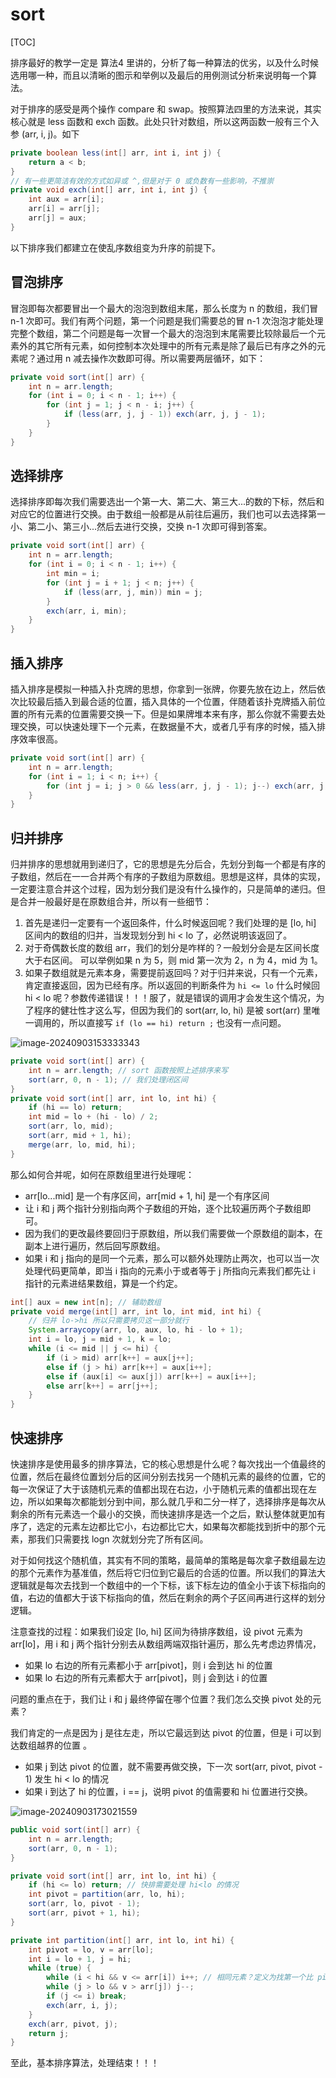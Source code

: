 # sort

[TOC]

排序最好的教学一定是 算法4 里讲的，分析了每一种算法的优劣，以及什么时候选用哪一种，而且以清晰的图示和举例以及最后的用例测试分析来说明每一个算法。

对于排序的感受是两个操作 compare 和 swap。按照算法四里的方法来说，其实核心就是 less 函数和 exch 函数。此处只针对数组，所以这两函数一般有三个入参 (arr, i, j)。如下

```java
private boolean less(int[] arr, int i, int j) {
    return a < b;
}
// 有一些更简洁有效的方式如异或 ^,但是对于 0 或负数有一些影响，不推崇
private void exch(int[] arr, int i, int j) {
    int aux = arr[i];
    arr[i] = arr[j];
    arr[j] = aux;
}
```

以下排序我们都建立在使乱序数组变为升序的前提下。

## 冒泡排序

冒泡即每次都要冒出一个最大的泡泡到数组末尾，那么长度为 n 的数组，我们冒 n-1 次即可。我们有两个问题，第一个问题是我们需要总的冒 n-1 次泡泡才能处理完整个数组，第二个问题是每一次冒一个最大的泡泡到末尾需要比较除最后一个元素外的其它所有元素，如何控制本次处理中的所有元素是除了最后已有序之外的元素呢？通过用 n 减去操作次数即可得。所以需要两层循环，如下：

```java
private void sort(int[] arr) {
    int n = arr.length;
    for (int i = 0; i < n - 1; i++) {
        for (int j = 1; j < n - i; j++) {
            if (less(arr, j, j - 1)) exch(arr, j, j - 1);
        }
    }
}
```

## 选择排序

选择排序即每次我们需要选出一个第一大、第二大、第三大...的数的下标，然后和对应它的位置进行交换。由于数组一般都是从前往后遍历，我们也可以去选择第一小、第二小、第三小...然后去进行交换，交换 n-1 次即可得到答案。

```java
private void sort(int[] arr) {
    int n = arr.length;
    for (int i = 0; i < n - 1; i++) {
        int min = i;
        for (int j = i + 1; j < n; j++) {
            if (less(arr, j, min)) min = j;
        }
        exch(arr, i, min);
    }
}
```

## 插入排序

插入排序是模拟一种插入扑克牌的思想，你拿到一张牌，你要先放在边上，然后依次比较最后插入到最合适的位置，插入具体的一个位置，伴随着该扑克牌插入前位置的所有元素的位置需要交换一下。但是如果牌堆本来有序，那么你就不需要去处理交换，可以快速处理下一个元素，在数据量不大，或者几乎有序的时候，插入排序效率很高。

```java
private void sort(int[] arr) {
    int n = arr.length;
    for (int i = 1; i < n; i++) {
        for (int j = i; j > 0 && less(arr, j, j - 1); j--) exch(arr, j, j - 1);
    }
}
```

## 归并排序

归并排序的思想就用到递归了，它的思想是先分后合，先划分到每一个都是有序的子数组，然后在一一合并两个有序的子数组为原数组。思想是这样，具体的实现，一定要注意合并这个过程，因为划分我们是没有什么操作的，只是简单的递归。但是合并一般最好是在原数组合并，所以有一些细节：

1. 首先是递归一定要有一个返回条件，什么时候返回呢？我们处理的是 [lo, hi] 区间内的数组的归并，当发现划分到 hi < lo 了，必然说明该返回了。
2. 对于奇偶数长度的数组 arr，我们的划分是咋样的？一般划分会是左区间长度大于右区间。
   可以举例如果 n 为 5，则 mid 第一次为 2，n 为 4，mid 为 1。
3. 如果子数组就是元素本身，需要提前返回吗？对于归并来说，只有一个元素，肯定直接返回，因为已经有序。所以返回的判断条件为  `hi <= lo` 什么时候回 hi < lo 呢？参数传递错误！！！服了，就是错误的调用才会发生这个情况，为了程序的健壮性才这么写，但因为我们的 sort(arr, lo, hi) 是被 sort(arr) 里唯一调用的，所以直接写 `if (lo == hi) return ;` 也没有一点问题。

![image-20240903153333343](sort/image-20240903153333343.png)

```java
private void sort(int[] arr) {
    int n = arr.length; // sort 函数按照上述排序来写
    sort(arr, 0, n - 1); // 我们处理闭区间
}
private void sort(int[] arr, int lo, int hi) {
    if (hi == lo) return;
    int mid = lo + (hi - lo) / 2;
    sort(arr, lo, mid);
    sort(arr, mid + 1, hi);
    merge(arr, lo, mid, hi);
}
```

那么如何合并呢，如何在原数组里进行处理呢：

- arr[lo...mid] 是一个有序区间，arr[mid + 1, hi] 是一个有序区间
- 让 i 和 j 两个指针分别指向两个子数组的开始，逐个比较遍历两个子数组即可。
- 因为我们的更改最终要回归于原数组，所以我们需要做一个原数组的副本，在副本上进行遍历，然后回写原数组。
- 如果 i 和 j 指向的是同一个元素，那么可以额外处理防止两次，也可以当一次处理代码更简单，即当 i 指向的元素小于或者等于 j 所指向元素我们都先让 i 指针的元素进结果数组，算是一个约定。

```java
int[] aux = new int[n]; // 辅助数组
private void merge(int[] arr, int lo, int mid, int hi) {
    // 归并 lo->hi 所以只需要拷贝这一部分就行
    System.arraycopy(arr, lo, aux, lo, hi - lo + 1);
    int i = lo, j = mid + 1, k = lo;
    while (i <= mid || j <= hi) {
        if (i > mid) arr[k++] = aux[j++];
        else if (j > hi) arr[k++] = aux[i++];
        else if (aux[i] <= aux[j]) arr[k++] = aux[i++];
        else arr[k++] = arr[j++];
    }
}
```

## 快速排序

快速排序是使用最多的排序算法，它的核心思想是什么呢？每次找出一个值最终的位置，然后在最终位置划分后的区间分别去找另一个随机元素的最终的位置，它的每一次保证了大于该随机元素的值都出现在右边，小于随机元素的值都出现在左边，所以如果每次都能划分到中间，那么就几乎和二分一样了，选择排序是每次从剩余的所有元素选一个最小的交换，而快速排序是选一个之后，默认整体就更加有序了，选定的元素左边都比它小，右边都比它大，如果每次都能找到折中的那个元素，那我们只需要找 logn 次就划分完了所有区间。

对于如何找这个随机值，其实有不同的策略，最简单的策略是每次拿子数组最左边的那个元素作为基准值，然后将它归位到它最后的合适的位置。所以我们的算法大逻辑就是每次去找到一个数组中的一个下标，该下标左边的值全小于该下标指向的值，右边的值都大于该下标指向的值，然后在剩余的两个子区间再进行这样的划分逻辑。

注意查找的过程：如果我们设定 [lo, hi] 区间为待排序数组，设 pivot 元素为 arr[lo]，用 i 和 j 两个指针分别去从数组两端双指针遍历，那么先考虑边界情况，

- 如果 lo 右边的所有元素都小于 arr[pivot]，则 i 会到达 hi 的位置
- 如果 lo 右边的所有元素都大于 arr[pivot]，则 j 会到达 i 的位置

问题的重点在于，我们让 i 和 j 最终停留在哪个位置？我们怎么交换 pivot 处的元素？

我们肯定的一点是因为 j 是往左走，所以它最远到达 pivot 的位置，但是 i 可以到达数组越界的位置 。

- 如果 j 到达 pivot 的位置，就不需要再做交换，下一次 sort(arr, pivot, pivot - 1) 发生 hi < lo 的情况
- 如果 i 到达了 hi 的位置，i == j，说明 pivot 的值需要和 hi 位置进行交换。

![image-20240903173021559](sort/image-20240903173021559.png)

```java
public void sort(int[] arr) {
    int n = arr.length;
    sort(arr, 0, n - 1);
}

private void sort(int[] arr, int lo, int hi) {
    if (hi <= lo) return; // 快排需要处理 hi<lo 的情况
    int pivot = partition(arr, lo, hi);
    sort(arr, lo, pivot - 1);
    sort(arr, pivot + 1, hi);
}
```

```java
private int partition(int[] arr, int lo, int hi) {
    int pivot = lo, v = arr[lo];
    int i = lo + 1, j = hi;
    while (true) {
        while (i < hi && v <= arr[i]) i++; // 相同元素？定义为找第一个比 pivot 大的元素位置
        while (j > lo && v > arr[j]) j--;
        if (j <= i) break;
        exch(arr, i, j);
    }
    exch(arr, pivot, j);
    return j;
}
```

至此，基本排序算法，处理结束！！！